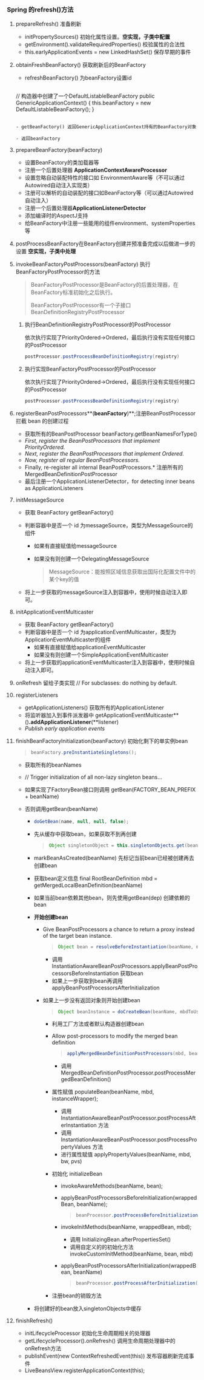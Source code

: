 ### Spring 的refresh()方法

1. prepareRefresh() 准备刷新

   - initPropertySources() 初始化属性设置。**空实现，子类中配置**
   - getEnvironment().validateRequiredProperties() 校验属性的合法性
   - this.earlyApplicationEvents = new LinkedHashSet<ApplicationEvent>() 保存早期的事件

2. obtainFreshBeanFactory() 获取刷新后的BeanFactory

   - refreshBeanFactory() 为beanFactory设置id

     ```java
    // 构造器中创建了一个DefaultListableBeanFactory
     public GenericApplicationContext() {
     		this.beanFactory = new DefaultListableBeanFactory();
     }
     ```
   
   - getBeanFactory() 返回GenericApplicationContext持有的BeanFactory对象
   
   - 返回beanFactory
   
3. prepareBeanFactory(beanFactory)

   - 设置BeanFactory的类加载器等
   - 注册一个后置处理器 **ApplicationContextAwareProcessor** 
   - 设置忽略自动装配特性的接口如 EnvironmentAware等（不可以通过Autowired自动注入实现类）
   - 注册可以解析的自动装配的接口如BeanFactory等（可以通过Autowired自动注入）
   - 注册一个后置处理器**ApplicationListenerDetector**
   - 添加编译时的AspectJ支持
   - 给BeanFactory中注册一些能用的组件environment、systemProperties等

4. postProcessBeanFactory在BeanFactory创建并预准备完成以后做进一步的设置 **空实现，子类中处理**

5. invokeBeanFactoryPostProcessors(beanFactory) 执行BeanFactoryPostProcessor的方法

   > BeanFactoryPostProcessor是BeanFactory的后置处理器，在BeanFactory标准初始化之后执行。
   >
   > BeanFactoryPostProcessor有一个子接口BeanDefinitionRegistryPostProcessor

   1. 执行BeanDefinitionRegistryPostProcessor的PostProcessor

      依次执行实现了PriorityOrdered->Ordered，最后执行没有实现任何接口的PostProcessor

      ```java
      postProcessor.postProcessBeanDefinitionRegistry(registry)
      ```

   2. 执行实现BeanFactoryPostProcessor的PostProcessor

      依次执行实现了PriorityOrdered->Ordered，最后执行没有实现任何接口的PostProcessor

      ```java
      postProcessor.postProcessBeanDefinitionRegistry(registry)
      ```

6. registerBeanPostProcessors**(**beanFactory**)**;注册BeanPostProcessor 拦截 bean 的创建过程

   - 获取所有的BeanPostProcessor beanFactory.getBeanNamesForType()
   - *First, register the BeanPostProcessors that implement PriorityOrdered.*
   - *Next, register the BeanPostProcessors that implement Ordered.*
   - *Now, register all regular BeanPostProcessors.*
   - Finally, re-register all internal BeanPostProcessors.* 注册所有的MergedBeanDefinitionPostProcessor
   - 最后注册一个ApplicationListenerDetector，for detecting inner beans as ApplicationListeners

7. initMessageSource

   - 获取 BeanFactory getBeanFactory()

   - 判断容器中是否一个 id 为messageSource，类型为MessageSource的组件

     - 如果有直接赋值给messageSource

     - 如果没有则创建一个DelegatingMessageSource

       > MessageSource：能按照区域信息获取出国际化配置文件中的某个key的值

   - 将上一步获取的messageSource注入到容器中，使用时候自动注入即可。

8. initApplicationEventMulticaster

   - 获取 BeanFactory getBeanFactory()
   - 判断容器中是否一个 id 为applicationEventMulticaster，类型为ApplicationEventMulticaster的组件
     - 如果有直接赋值给applicationEventMulticaster
     - 如果没有则创建一个SimpleApplicationEventMulticaster
   - 将上一步获取的applicationEventMulticaster注入到容器中，使用时候自动注入即可。

9. onRefresh 留给子类实现 // For subclasses: do nothing by default.

10. registerListeners

    - getApplicationListeners() 获取所有的ApplicationListener
    - 将监听器加入到事件派发器中 getApplicationEventMulticaster**()**.addApplicationListener**(**listener)
    - *Publish early application events* 

11. finishBeanFactoryInitialization(beanFactory) 初始化剩下的单实例bean

    > ```java
    > beanFactory.preInstantiateSingletons();
    > ```

    - 获取所有的beanNames

    - // Trigger initialization of all non-lazy singleton beans...

    - 如果实现了FactoryBean接口则调用 getBean(FACTORY_BEAN_PREFIX + beanName)

    - 否则调用getBean(beanName) 

      - ```java
        doGetBean(name, null, null, false);
        ```

      - 先从缓存中获取bean，如果获取不到再创建

        > ```java
        > Object singletonObject = this.singletonObjects.get(beanName);
        > ```

      - markBeanAsCreated(beanName) 先标记当前bean已经被创建再去创建bean

      - 获取bean定义信息 final RootBeanDefinition mbd = getMergedLocalBeanDefinition(beanName)

      - 如果当前bean依赖其他bean，则先使用getBean(dep) 创建依赖的bean

      - **开始创建bean**

        - Give BeanPostProcessors a chance to return a proxy instead of the target bean instance.

          > ```java
          > Object bean = resolveBeforeInstantiation(beanName, mbdToUse);
          > ```

          - 调用InstantiationAwareBeanPostProcessors.applyBeanPostProcessorsBeforeInstantiation 获取bean
          - 如果上一步获取到bean再调用applyBeanPostProcessorsAfterInitialization

        - 如果上一步没有返回对象则开始创建bean

          > ```java
          > Object beanInstance = doCreateBean(beanName, mbdToUse, args);
          > ```

          - 利用工厂方法或者默认构造器创建bean

          - Allow post-processors to modify the merged bean definition

            > ```java
            > applyMergedBeanDefinitionPostProcessors(mbd, beanType, beanName);
            > ```

            - 调用MergedBeanDefinitionPostProcessor.postProcessMergedBeanDefinition()

          - 属性赋值 populateBean(beanName, mbd, instanceWrapper);

            - 调用 InstantiationAwareBeanPostProcessor.postProcessAfterInstantiation 方法
            - 调用 InstantiationAwareBeanPostProcessor.postProcessPropertyValues 方法
            - 进行属性赋值 applyPropertyValues(beanName, mbd, bw, pvs)

          - 初始化 initializeBean

            - invokeAwareMethods(beanName, bean);

            - applyBeanPostProcessorsBeforeInitialization(wrappedBean, beanName);

              > ```java
              > beanProcessor.postProcessBeforeInitialization(result, beanName);
              > ```

            - invokeInitMethods(beanName, wrappedBean, mbd);

              - 调用 InitializingBean.afterPropertiesSet()
              - 调用自定义的的初始化方法 invokeCustomInitMethod(beanName, bean, mbd)

            - applyBeanPostProcessorsAfterInitialization(wrappedBean, beanName)

              > ```java
              > beanProcessor.postProcessAfterInitialization(result, beanName);
              > ```

          - 注册bean的销毁方法

      - 将创建好的bean放入singletonObjects中缓存

12. finishRefresh()

    - initLifecycleProcessor 初始化生命周期相关的处理器
    - getLifecycleProcessor().onRefresh() 调用生命周期处理器中的onRefresh方法
    - publishEvent(new ContextRefreshedEvent(this)) 发布容器刷新完成事件
    - LiveBeansView.registerApplicationContext(this);